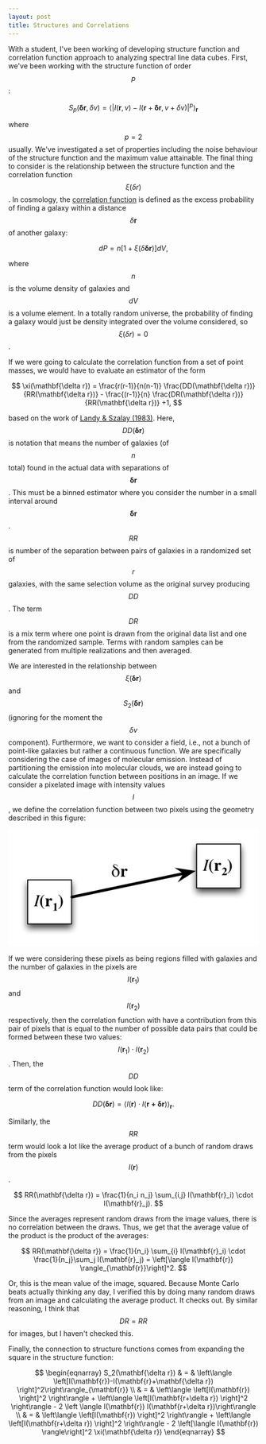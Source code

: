 ```yaml
---
layout: post
title: Structures and Correlations
---
```


With a student, I've been working of developing structure function and correlation function approach to analyzing spectral line data cubes.  First, we've been working with the structure function of order $$p$$:

$$
S_p(\mathbf{\delta r},\delta v) = \left\langle \left|I(\mathbf{r},v)-I(\mathbf{r}+\mathbf{\delta r},v+\delta v) \right|^p\right\rangle_{\mathbf{r}}
$$

where $$p=2$$ usually.  We've investigated a set of properties including the noise behaviour of the structure function and the maximum value attainable.  The final thing to consider is the relationship between the structure function and the correlation function $$\xi(\delta r)$$.  In cosmology, the [correlation function](https://ned.ipac.caltech.edu/level5/March04/Jones/Jones5_2.html) is defined as the excess probability of finding a galaxy within a distance $$\delta \mathbf{r}$$ of another galaxy:

$$
dP = n \left[ 1+\xi(\delta \mathbf{\delta r}) \right] dV,
$$  

where $$n$$ is the volume density of galaxies and $$dV$$ is a volume element.  In a totally random universe, the probability of finding a galaxy would just be density integrated over the volume considered, so $$\xi(\delta r)=0$$.

If we were going to calculate the correlation function from a set of point masses, we would have to evaluate an estimator of the form 

$$
\xi(\mathbf{\delta r}) = \frac{r(r-1)}{n(n-1)} \frac{DD(\mathbf{\delta r})}{RR(\mathbf{\delta r})} - \frac{(r-1)}{n} \frac{DR(\mathbf{\delta r})}{RR(\mathbf{\delta r})} +1,
$$

based on the work of [Landy & Szalay (1983)](http://adsabs.harvard.edu/abs/1993ApJ...412...64L).  Here, $$DD(\mathbf{\delta r})$$ is notation that means the number of galaxies (of $$n$$ total) found in the actual data with separations of $$\mathbf{\delta r}$$.  This must be a binned estimator where you consider the number in a small interval around $$\mathbf{\delta r}$$.  $$RR$$ is number of the separation between pairs of galaxies in a randomized set of $$r$$ galaxies, with the same selection volume as the original survey producing $$DD$$.  The term $$DR$$ is a mix term where one point is drawn from the original data list and one from the randomized sample.  Terms with random samples can be generated from multiple realizations and then averaged.

We are interested in the relationship between $$\xi(\mathbf{\delta r})$$ and $$S_2(\mathbf{\delta r})$$ (ignoring for the moment the $$\delta v$$ component).  Furthermore, we want to consider a field, i.e., not a bunch of point-like galaxies but rather a continuous function.  We are specifically considering the case of images of molecular emission.  Instead of partitioning the emission into molecular clouds, we are instead going to calculate the correlation function between positions in an image. If we consider a pixelated image with intensity values $$I$$, we define the correlation function between two pixels using the geometry described in this figure:

![Correlation Function](/images/CorrelationFunc.png)

If we were considering these pixels as being regions filled with galaxies and the number of galaxies in the pixels are $$I(\mathbf{r}_1)$$ and $$I(\mathbf{r}_2)$$ respectively, then the correlation function with have a contribution from this pair of pixels that is equal to the number of possible data pairs that could be formed between these two values: $$I(\mathbf{r}_1) \cdot I(\mathbf{r}_2)$$.  Then, the $$DD$$ term of the correlation function would look like:

$$
DD(\mathbf{\delta r}) = \langle I(\mathbf{r}) \cdot I(\mathbf{r+\delta r}) \rangle_{\mathbf{r}}.
$$

Similarly, the $$RR$$ term would look a lot like the average product of a bunch of random draws from the pixels $$I(\mathbf{r})$$.

$$
RR(\mathbf{\delta r}) = \frac{1}{n_i n_j} \sum_{i,j} I(\mathbf{r}_i) \cdot I(\mathbf{r}_j).
$$

Since the averages represent random draws from the image values, there is no correlation between the draws.  Thus, we get that the average value of the product is the product of the averages:

$$
RR(\mathbf{\delta r}) = \frac{1}{n_i} \sum_{i} I(\mathbf{r}_i) \cdot \frac{1}{n_j}\sum_j I(\mathbf{r}_j) = \left[\langle I(\mathbf{r}) \rangle_{\mathbf{r}}\right]^2.
$$

Or, this is the mean value of the image, squared.  Because Monte Carlo beats actually thinking any day, I verified this by doing many random draws from an image and calculating the average product.  It checks out.  By similar reasoning, I think that $$DR=RR$$ for images, but I haven't checked this.

Finally, the connection to structure functions comes from expanding the square in the structure function:

$$
\begin{eqnarray}
S_2(\mathbf{\delta r}) & = & \left\langle \left[I(\mathbf{r})-I(\mathbf{r}+\mathbf{\delta r}) \right]^2\right\rangle_{\mathbf{r}} \\
& = &  \left\langle \left[I(\mathbf{r}) \right]^2 \right\rangle + \left\langle \left[I(\mathbf{r+\delta r}) \right]^2 \right\rangle - 2 \left \langle I(\mathbf{r}) I(\mathbf{r+\delta r})\right\rangle \\
& = &  \left\langle \left[I(\mathbf{r}) \right]^2 \right\rangle + \left\langle \left[I(\mathbf{r+\delta r}) \right]^2 \right\rangle - 2  \left[\langle I(\mathbf{r}) \rangle\right]^2 \xi(\mathbf{\delta r})
\end{eqnarray}
$$